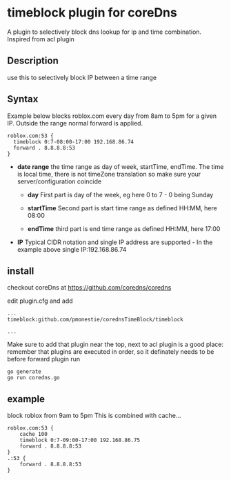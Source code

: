 # timeblock plugin for coreDns
A plugin to selectively block dns lookup for ip and time combination. Inspired from acl plugin

## Description
use this to selectively block IP between a time range

## Syntax
Example below blocks roblox.com every day from 8am to 5pm for a given IP. Outside the range normal forward is applied.
```
roblox.com:53 {
  timeblock 0:7-08:00-17:00 192.168.86.74
  forward . 8.8.8.8:53 
}
```

- **date range** the time range as day of week, startTime, endTime. The time is local time, there is not timeZone translation so make sure your server/configuration coincide

    - **day** First part is day of the week, eg here 0 to 7 - 0 being Sunday

    - **startTime** Second part is start time range as defined HH:MM, here 08:00

    - **endTime** third part is end time range as defined HH:MM, here 17:00

- **IP** Typical CIDR notation and single IP address are supported - In the example above single IP:192.168.86.74 

## install
checkout coreDns at https://github.com/coredns/coredns

edit plugin.cfg and add 
```
...
timeblock:github.com/pmonestie/corednsTimeBlock/timeblock

...

```
Make sure to add that plugin near the top, next to acl plugin is a good place: remember that plugins are executed in order, so it definately needs to be before forward plugin
run
```
go generate
go run coredns.go
```

## example
block roblox from 9am to 5pm
This is combined with cache...
```
roblox.com:53 {
    cache 100
    timeblock 0:7-09:00-17:00 192.168.86.75
    forward . 8.8.8.8:53
}
.:53 {
    forward . 8.8.8.8:53
}
```
